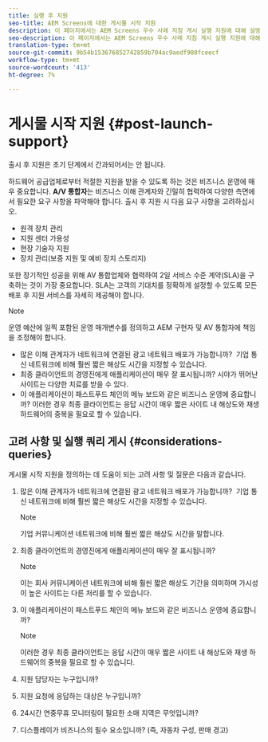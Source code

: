 ```yaml
---
title: 실행 후 지원
seo-title: AEM Screens에 대한 게시물 시작 지원
description: 이 페이지에서는 AEM Screens 우수 사례 지침 게시 실행 지원에 대해 설명합니다.
seo-description: 이 페이지에서는 AEM Screens 우수 사례 지침 게시 실행 지원에 대해 설명합니다.
translation-type: tm+mt
source-git-commit: 9b54b153676852742859b704ac9aedf908fceecf
workflow-type: tm+mt
source-wordcount: '413'
ht-degree: 7%

---
```



# 게시물 시작 지원 {#post-launch-support}


출시 후 지원은 초기 단계에서 간과되어서는 안 됩니다.

하드웨어 공급업체로부터 적절한 지원을 받을 수 있도록 하는 것은 비즈니스 운영에 매우 중요합니다. **A/V 통합자**는 비즈니스 이해 관계자와 긴밀히 협력하여 다양한 측면에서 필요한 요구 사항을 파악해야 합니다.
출시 후 지원 시 다음 요구 사항을 고려하십시오.

* 원격 장치 관리
* 지원 센터 가용성
* 현장 기술자 지원
* 장치 관리(보증 지원 및 예비 장치 스토리지)

또한 장기적인 성공을 위해 AV 통합업체와 협력하여 2일 서비스 수준 계약(SLA)을 구축하는 것이 가장 중요합니다. SLA는 고객의 기대치를 정확하게 설정할 수 있도록 모든 배포 후 지원 서비스를 자세히 제공해야 합니다.

>[!NOTE]
>
>운영 예산에 일찍 포함된 운영 매개변수를 정의하고 AEM 구현자 및 AV 통합자에 책임을 조정해야 합니다.
>
>* 많은 이해 관계자가 네트워크에 연결된 광고 네트워크 배포가 가능합니까?  기업 통신 네트워크에 비해 훨씬 짧은 해상도 시간을 지정할 수 있습니다.
>* 최종 클라이언트의 경영진에게 애플리케이션이 매우 잘 표시됩니까? 시야가 뛰어난 사이트는 다양한 치료를 받을 수 있다.
>* 이 애플리케이션이 패스트푸드 체인의 메뉴 보드와 같은 비즈니스 운영에 중요합니까? 이러한 경우 최종 클라이언트는 응답 시간이 매우 짧은 사이트 내 해상도와 재생 하드웨어의 중복을 필요로 할 수 있습니다.


## 고려 사항 및 실행 쿼리 게시 {#considerations-queries}

게시물 시작 지원을 정의하는 데 도움이 되는 고려 사항 및 질문은 다음과 같습니다.

1. 많은 이해 관계자가 네트워크에 연결된 광고 네트워크 배포가 가능합니까?  기업 통신 네트워크에 비해 훨씬 짧은 해상도 시간을 지정할 수 있습니다.
 
   >[!NOTE]
   >
   > 기업 커뮤니케이션 네트워크에 비해 훨씬 짧은 해상도 시간을 말합니다.

1. 최종 클라이언트의 경영진에게 애플리케이션이 매우 잘 표시됩니까?

   >[!NOTE]
   >
   > 이는 회사 커뮤니케이션 네트워크에 비해 훨씬 짧은 해상도 기간을 의미하며 가시성이 높은 사이트는 다른 처리를 할 수 있습니다.

1. 이 애플리케이션이 패스트푸드 체인의 메뉴 보드와 같은 비즈니스 운영에 중요합니까?

   >[!NOTE]
   >
   > 이러한 경우 최종 클라이언트는 응답 시간이 매우 짧은 사이트 내 해상도와 재생 하드웨어의 중복을 필요로 할 수 있습니다.

1. 지원 담당자는 누구입니까?

1. 지원 요청에 응답하는 대상은 누구입니까?

1. 24시간 연중무휴 모니터링이 필요한 소매 지역은 무엇입니까?

1. 디스플레이가 비즈니스의 필수 요소입니까? (즉, 자동차 구성, 판매 경고)
